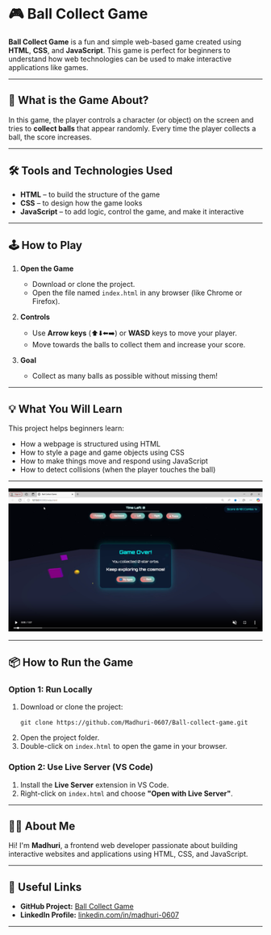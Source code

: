 # 🎮 Ball Collect Game

**Ball Collect Game** is a fun and simple web-based game created using **HTML**, **CSS**, and **JavaScript**. This game is perfect for beginners to understand how web technologies can be used to make interactive applications like games.

---

## 🧒 What is the Game About?

In this game, the player controls a character (or object) on the screen and tries to **collect balls** that appear randomly. Every time the player collects a ball, the score increases.

---

## 🛠️ Tools and Technologies Used

- **HTML** – to build the structure of the game
- **CSS** – to design how the game looks
- **JavaScript** – to add logic, control the game, and make it interactive

---

## 🕹️ How to Play

1. **Open the Game**  
   - Download or clone the project.
   - Open the file named `index.html` in any browser (like Chrome or Firefox).

2. **Controls**  
   - Use **Arrow keys** (⬆️⬇️⬅️➡️) or **WASD** keys to move your player.
   - Move towards the balls to collect them and increase your score.

3. **Goal**  
   - Collect as many balls as possible without missing them!

---

## 💡 What You Will Learn

This project helps beginners learn:

- How a webpage is structured using HTML
- How to style a page and game objects using CSS
- How to make things move and respond using JavaScript
- How to detect collisions (when the player touches the ball)

---

![alt text](image.png)




---

## 📦 How to Run the Game

### Option 1: Run Locally
1. Download or clone the project:
   ```
   git clone https://github.com/Madhuri-0607/Ball-collect-game.git
   ```
2. Open the project folder.
3. Double-click on `index.html` to open the game in your browser.

### Option 2: Use Live Server (VS Code)
1. Install the **Live Server** extension in VS Code.
2. Right-click on `index.html` and choose **"Open with Live Server"**.

---

## 🙋‍♀️ About Me

Hi! I'm **Madhuri**, a frontend web developer passionate about building interactive websites and applications using HTML, CSS, and JavaScript.

---

## 🔗 Useful Links

- **GitHub Project:** [Ball Collect Game](https://github.com/Madhuri-0607/Ball-collect-game)
- **LinkedIn Profile:** [linkedin.com/in/madhuri-0607](https://www.linkedin.com/in/madhuri-0607)

---


